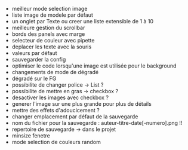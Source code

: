 - meilleur mode selection image
- liste image de modele par défaut
- un onglet par Texte ou creer une liste extensible de 1 à 10
- meilleure gestion du scrollbar
- bords des panels avec marge
- selecteur de couleur avec pipette
- deplacer les texte avec la souris
- valeurs par défaut
- sauvegarder la config
- optimiser le code lorsqu'une image est utilisée pour le background
- changements de mode de dégradé
- dégradé sur le FG
- possibilite de changer police -> List ?
- possibilite de mettre en gras -> checkbox ?
- desactiver les images avec checkbox ?
- generer l'image sur une plus grande pour plus de détails
- mettre des effets d'adoucicement ?
- changer emplacement par défaut de la sauvegarde
- nom du fichier pour la sauvegarde : auteur-titre-date[-numero].png !!
- repertoire de sauvegarde -> dans le projet
- minsize fenetre
- mode selection de couleurs random
